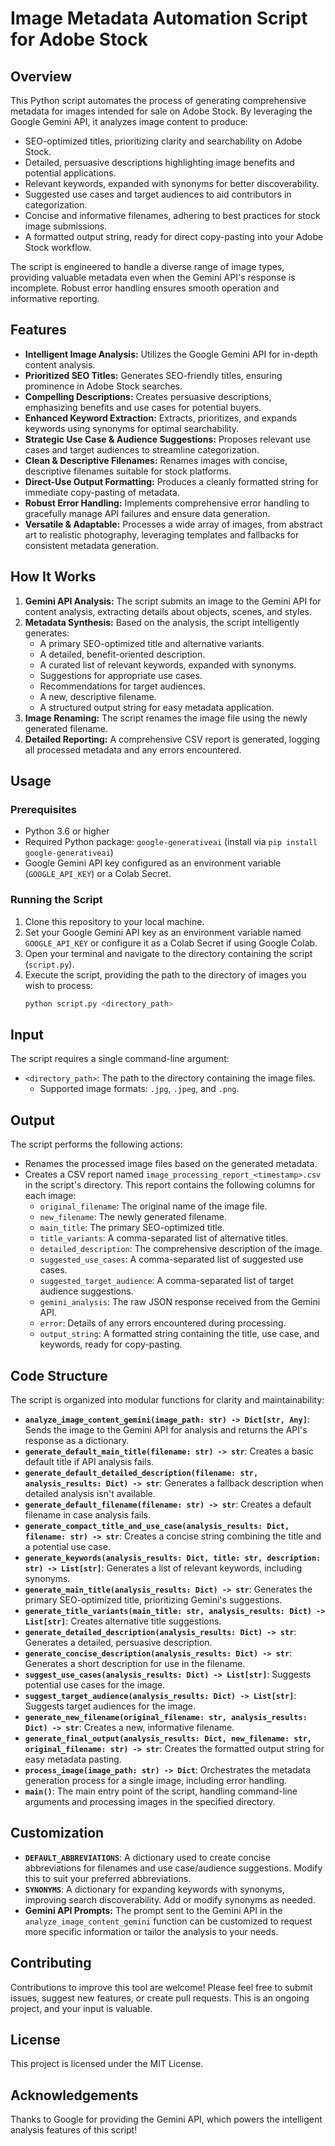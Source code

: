 # Image Metadata Automation Script for Adobe Stock

## Overview

This Python script automates the process of generating comprehensive metadata for images intended for sale on Adobe Stock. By leveraging the Google Gemini API, it analyzes image content to produce:

*   SEO-optimized titles, prioritizing clarity and searchability on Adobe Stock.
*   Detailed, persuasive descriptions highlighting image benefits and potential applications.
*   Relevant keywords, expanded with synonyms for better discoverability.
*   Suggested use cases and target audiences to aid contributors in categorization.
*   Concise and informative filenames, adhering to best practices for stock image submissions.
*   A formatted output string, ready for direct copy-pasting into your Adobe Stock workflow.

The script is engineered to handle a diverse range of image types, providing valuable metadata even when the Gemini API's response is incomplete. Robust error handling ensures smooth operation and informative reporting.

## Features

*   **Intelligent Image Analysis:** Utilizes the Google Gemini API for in-depth content analysis.
*   **Prioritized SEO Titles:** Generates SEO-friendly titles, ensuring prominence in Adobe Stock searches.
*   **Compelling Descriptions:** Creates persuasive descriptions, emphasizing benefits and use cases for potential buyers.
*   **Enhanced Keyword Extraction:** Extracts, prioritizes, and expands keywords using synonyms for optimal searchability.
*   **Strategic Use Case & Audience Suggestions:** Proposes relevant use cases and target audiences to streamline categorization.
*   **Clean & Descriptive Filenames:** Renames images with concise, descriptive filenames suitable for stock platforms.
*   **Direct-Use Output Formatting:** Produces a cleanly formatted string for immediate copy-pasting of metadata.
*   **Robust Error Handling:** Implements comprehensive error handling to gracefully manage API failures and ensure data generation.
*   **Versatile & Adaptable:** Processes a wide array of images, from abstract art to realistic photography, leveraging templates and fallbacks for consistent metadata generation.

## How It Works

1. **Gemini API Analysis:** The script submits an image to the Gemini API for content analysis, extracting details about objects, scenes, and styles.
2. **Metadata Synthesis:** Based on the analysis, the script intelligently generates:
    *   A primary SEO-optimized title and alternative variants.
    *   A detailed, benefit-oriented description.
    *   A curated list of relevant keywords, expanded with synonyms.
    *   Suggestions for appropriate use cases.
    *   Recommendations for target audiences.
    *   A new, descriptive filename.
    *   A structured output string for easy metadata application.
3. **Image Renaming:** The script renames the image file using the newly generated filename.
4. **Detailed Reporting:** A comprehensive CSV report is generated, logging all processed metadata and any errors encountered.

## Usage

### Prerequisites
* Python 3.6 or higher
* Required Python package: `google-generativeai` (install via `pip install google-generativeai`)
* Google Gemini API key configured as an environment variable (`GOOGLE_API_KEY`) or a Colab Secret.

### Running the Script

1. Clone this repository to your local machine.
2. Set your Google Gemini API key as an environment variable named `GOOGLE_API_KEY` or configure it as a Colab Secret if using Google Colab.
3. Open your terminal and navigate to the directory containing the script (`script.py`).
4. Execute the script, providing the path to the directory of images you wish to process:
    ```bash
    python script.py <directory_path>
    ```

## Input

The script requires a single command-line argument:

*   `<directory_path>`: The path to the directory containing the image files.
    *   Supported image formats: `.jpg`, `.jpeg`, and `.png`.

## Output

The script performs the following actions:

*   Renames the processed image files based on the generated metadata.
*   Creates a CSV report named `image_processing_report_<timestamp>.csv` in the script's directory. This report contains the following columns for each image:
    *   `original_filename`: The original name of the image file.
    *   `new_filename`: The newly generated filename.
    *   `main_title`: The primary SEO-optimized title.
    *   `title_variants`: A comma-separated list of alternative titles.
    *   `detailed_description`: The comprehensive description of the image.
    *   `suggested_use_cases`: A comma-separated list of suggested use cases.
    *   `suggested_target_audience`: A comma-separated list of target audience suggestions.
    *   `gemini_analysis`: The raw JSON response received from the Gemini API.
    *   `error`: Details of any errors encountered during processing.
    *   `output_string`: A formatted string containing the title, use case, and keywords, ready for copy-pasting.

## Code Structure

The script is organized into modular functions for clarity and maintainability:

*   **`analyze_image_content_gemini(image_path: str) -> Dict[str, Any]`**: Sends the image to the Gemini API for analysis and returns the API's response as a dictionary.
*   **`generate_default_main_title(filename: str) -> str`**: Creates a basic default title if API analysis fails.
*   **`generate_default_detailed_description(filename: str, analysis_results: Dict) -> str`**: Generates a fallback description when detailed analysis isn't available.
*   **`generate_default_filename(filename: str) -> str`**: Creates a default filename in case analysis fails.
*   **`generate_compact_title_and_use_case(analysis_results: Dict, filename: str) -> str`**: Creates a concise string combining the title and a potential use case.
*   **`generate_keywords(analysis_results: Dict, title: str, description: str) -> List[str]`**: Generates a list of relevant keywords, including synonyms.
*   **`generate_main_title(analysis_results: Dict) -> str`**: Generates the primary SEO-optimized title, prioritizing Gemini's suggestions.
*   **`generate_title_variants(main_title: str, analysis_results: Dict) -> List[str]`**: Creates alternative title suggestions.
*   **`generate_detailed_description(analysis_results: Dict) -> str`**: Generates a detailed, persuasive description.
*   **`generate_concise_description(analysis_results: Dict) -> str`**: Generates a short description for use in the filename.
*   **`suggest_use_cases(analysis_results: Dict) -> List[str]`**: Suggests potential use cases for the image.
*   **`suggest_target_audience(analysis_results: Dict) -> List[str]`**: Suggests target audiences for the image.
*   **`generate_new_filename(original_filename: str, analysis_results: Dict) -> str`**: Creates a new, informative filename.
*   **`generate_final_output(analysis_results: Dict, new_filename: str, original_filename: str) -> str`**: Creates the formatted output string for easy metadata pasting.
*   **`process_image(image_path: str) -> Dict`**: Orchestrates the metadata generation process for a single image, including error handling.
*   **`main()`**: The main entry point of the script, handling command-line arguments and processing images in the specified directory.

## Customization

*   **`DEFAULT_ABBREVIATIONS`**:  A dictionary used to create concise abbreviations for filenames and use case/audience suggestions. Modify this to suit your preferred abbreviations.
*   **`SYNONYMS`**: A dictionary for expanding keywords with synonyms, improving search discoverability. Add or modify synonyms as needed.
*   **Gemini API Prompts:** The prompt sent to the Gemini API in the `analyze_image_content_gemini` function can be customized to request more specific information or tailor the analysis to your needs.

## Contributing

Contributions to improve this tool are welcome! Please feel free to submit issues, suggest new features, or create pull requests. This is an ongoing project, and your input is valuable.

## License

This project is licensed under the MIT License.

## Acknowledgements

Thanks to Google for providing the Gemini API, which powers the intelligent analysis features of this script!